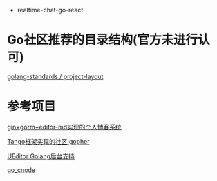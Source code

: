 <!--
 * @Author: your name
 * @Date: 2021-04-02 11:51:34
 * @LastEditTime: 2021-07-01 17:05:52
 * @LastEditors: Please set LastEditors
 * @Description: In User Settings Edit
 * @FilePath: /go_notes/项目模板/README.md
-->

- realtime-chat-go-react
# Go社区推荐的目录结构(官方未进行认可)
[golang-standards / project-layout](https://github.com/golang-standards/project-layout)
# 参考项目
[gin+gorm+editor-md实现的个人博客系统](https://github.com/dzhenquan/golangboy)

[ Tango框架实现的社区:gopher](https://github.com/jimmykuu/gopher/tree/2.0)

[UEditor Golang后台支持](https://github.com/jimmykuu/Go-UEditor)

[go_cnode](https://github.com/dangyanglim/go_cnode/blob/master/main.go)